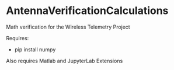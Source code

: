 # AntennaVerificationCalculations
Math verification for the Wireless Telemetry Project

Requires: 
- pip install numpy

Also requires Matlab and JupyterLab Extensions